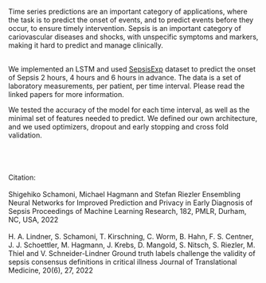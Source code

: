 Time series predictions are an important category of applications, 
where the task is to predict the onset of events, and to predict events before they occur, 
to ensure timely intervention. Sepsis is an important category of cariovascular diseases and shocks, 
with unspecific symptoms and markers, making it hard to predict and manage clinically. 


<br>
We implemented an LSTM and used <a href=https://www.cl.uni-heidelberg.de/statnlpgroup/sepsisexp/#data>SepsisExp</a> dataset to predict the onset of Sepsis 2 hours, 
4 hours and 6 hours in advance. The data is a set of laboratory measurements, per patient, per time interval. 
Please read the linked papers for more information. 

<br>

We tested the accuracy of the model for each time interval, as well as the minimal set of features needed to predict. 
We defined our own architecture, and we used optimizers, dropout and early stopping and cross fold validation. 
<br>
<br> <br> <br> <br>
Citation:
<br><br>
Shigehiko Schamoni, Michael Hagmann and Stefan Riezler
Ensembling Neural Networks for Improved Prediction and Privacy in Early Diagnosis of Sepsis
Proceedings of Machine Learning Research, 182, PMLR, Durham, NC, USA, 2022
<br>
<br>
H. A. Lindner, S. Schamoni, T. Kirschning, C. Worm, B. Hahn, F. S. Centner, J. J. Schoettler, M. Hagmann, J. Krebs, D. Mangold, S. Nitsch, S. Riezler, M. Thiel and V. Schneider-Lindner
Ground truth labels challenge the validity of sepsis consensus definitions in critical illness
Journal of Translational Medicine, 20(6), 27, 2022
